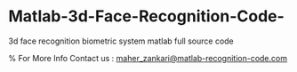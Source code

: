 # Matlab-3d-Face-Recognition-Code-
3d face recognition biometric system matlab full source code

% For More Info Contact us : maher_zankari@matlab-recognition-code.com

